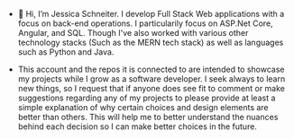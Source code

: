 - 👋 Hi, I’m Jessica Schneiter. I develop Full Stack Web applications with a focus on back-end operations. I particularily focus on ASP.Net Core, Angular, and SQL. Though I've also worked with various other technology stacks (Such as the MERN tech stack) as well as languages such as Python and Java.

- This account and the repos it is connected to are intended to showcase my projects while I grow as a software developer. I seek always to learn new things, so I request that if anyone does see fit to comment or make suggestions regarding any of my projects to please provide at least a simple explanation of why certain choices and design elements are better than others. This will help me to better understand the nuances behind each decision so I can make better choices in the future.

